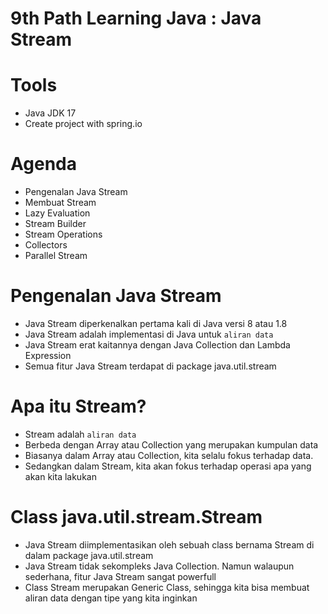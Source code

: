# 9th Path Learning Java : Java Stream

# Tools

- Java JDK 17
- Create project with spring.io

# Agenda

- Pengenalan Java Stream
- Membuat Stream
- Lazy Evaluation
- Stream Builder
- Stream Operations
- Collectors
- Parallel Stream

# Pengenalan Java Stream

- Java Stream diperkenalkan pertama kali di Java versi 8 atau 1.8
- Java Stream adalah implementasi di Java untuk `aliran data`
- Java Stream erat kaitannya dengan Java Collection dan Lambda Expression
- Semua fitur Java Stream terdapat di package java.util.stream

# Apa itu Stream?

- Stream adalah `aliran data`
- Berbeda dengan Array atau Collection yang merupakan kumpulan data
- Biasanya dalam Array atau Collection, kita selalu fokus terhadap data.
- Sedangkan dalam Stream, kita akan fokus terhadap operasi apa yang akan kita lakukan

# Class java.util.stream.Stream<T>

- Java Stream diimplementasikan oleh sebuah class bernama Stream di dalam package java.util.stream
- Java Stream tidak sekompleks Java Collection. Namun walaupun sederhana, fitur Java Stream sangat powerfull
- Class Stream merupakan Generic Class, sehingga kita bisa membuat aliran data dengan tipe yang kita inginkan
